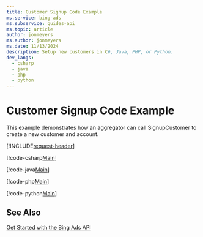 ```yaml
---
title: Customer Signup Code Example
ms.service: bing-ads
ms.subservice: guides-api
ms.topic: article
author: jonmeyers
ms.author: jonmeyers
ms.date: 11/13/2024
description: Setup new customers in C#, Java, PHP, or Python.
dev_langs:
  - csharp
  - java
  - php
  - python
---
```

# Customer Signup Code Example
This example demonstrates how an aggregator can call SignupCustomer to create a new customer and account.

[!INCLUDE[request-header](./includes/code-tips.md)]

[!code-csharp[Main](../../../BingAds-dotNet-SDK/examples/BingAdsExamples/BingAdsExamplesLibrary/v13/CustomerSignup.cs)]

[!code-java[Main](../../../BingAds-Java-SDK/examples/BingAdsDesktopApp/src/main/java/com/microsoft/bingads/examples/v13/CustomerSignup.java)]

[!code-php[Main](../../../BingAds-PHP-SDK/samples/V13/CustomerSignup.php)]

[!code-python[Main](../../../BingAds-Python-SDK/examples/v13/customer_signup.py)]

## See Also
[Get Started with the Bing Ads API](get-started.md)  
